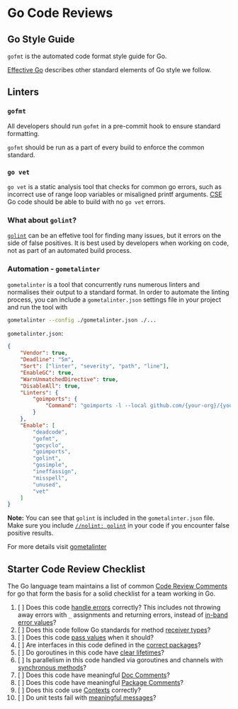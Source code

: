# Go Code Reviews

## Go Style Guide

```gofmt``` is the automated code format style guide for Go.

[Effective Go](https://golang.org/doc/effective_go.html) describes other standard elements of Go style we follow.

## Linters

### ```gofmt```

All developers should run ```gofmt``` in a pre-commit hook to ensure standard formatting.

```gofmt``` should be run as a part of every build to enforce the common standard.

### ```go vet```

```go vet``` is a static analysis tool that checks for common go errors, such as incorrect use of range loop variables or misaligned printf arguments. [CSE](../CSE.md) Go code should be able to build with no ```go vet``` errors.


### What about ```golint```?

[```golint```](https://github.com/golang/lint) can be an effetive tool for finding many issues, but it errors on the side of false positives. It is best used by developers when working on code, not as part of an automated build process.


### Automation - ```gometalinter```

```gometalinter``` is a tool that concurrently runs numerous linters and normalises their output to a standard format.
In order to automate the linting process, you can include a `gometalinter.json` settings file in your project and run the tool with
```sh 
gometalinter --config ./gometalinter.json ./...
```

`gometalinter.json`:
```json
{
    "Vendor": true,
    "Deadline": "5m",
    "Sort": ["linter", "severity", "path", "line"],
    "EnableGC": true,
    "WarnUnmatchedDirective": true,
    "DisableAll": true,
    "Linters": {
        "goimports": {
            "Command": "goimports -l --local github.com/{your-org}/{your-repo}"
        }
    },
    "Enable": [
        "deadcode",
        "gofmt",
        "gocyclo",
        "goimports",
        "golint",
        "gosimple",
        "ineffassign",
        "misspell",
        "unused",
        "vet"
    ]
}
```

**Note:** You can see that `golint` is included in the `gometalinter.json` file. Make sure you include [`//nolint: golint`](https://github.com/alecthomas/gometalinter#comment-directives) in your code if you encounter false positive results.

For more details visit [gometalinter](https://github.com/alecthomas/gometalinter)

## Starter Code Review Checklist

The Go language team maintains a list of common [Code Review Comments](https://github.com/golang/go/wiki/CodeReviewComments) for go that form the basis for a solid checklist for a team working in Go.

1. [ ] Does this code [handle errors](https://golang.org/doc/effective_go.html#errors) correctly? This includes not throwing away errors with ```_``` assignments and returning errors, instead of [in-band error values](https://github.com/golang/go/wiki/CodeReviewComments#in-band-errors)?
1. [ ] Does this code follow Go standards for method [receiver types](https://github.com/golang/go/wiki/CodeReviewComments#receiver-type)?
1. [ ] Does this code [pass values](https://github.com/golang/go/wiki/CodeReviewComments#pass-values) when it should?
1. [ ] Are interfaces in this code defined in the [correct packages](https://github.com/golang/go/wiki/CodeReviewComments#interfaces)?
1. [ ] Do goroutines in this code have [clear lifetimes](https://github.com/golang/go/wiki/CodeReviewComments#goroutine-lifetimes)?
1. [ ] Is parallelism in this code handled via goroutines and channels with [synchronous methods](https://github.com/golang/go/wiki/CodeReviewComments#synchronous-functions)?
1. [ ] Does this code have meaningful [Doc Comments](https://github.com/golang/go/wiki/CodeReviewComments#doc-comments)?
1. [ ] Does this code have meaningful [Package Comments](https://github.com/golang/go/wiki/CodeReviewComments#package-comments)?
1. [ ] Does this code use [Contexts](https://github.com/golang/go/wiki/CodeReviewComments#contexts) correctly?
1. [ ] Do unit tests fail with [meaningful messages](https://github.com/golang/go/wiki/CodeReviewComments#useful-test-failures)?
